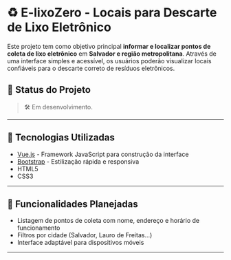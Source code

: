 # ♻️ E-lixoZero - Locais para Descarte de Lixo Eletrônico

Este projeto tem como objetivo principal **informar e localizar pontos de coleta de lixo eletrônico** em **Salvador e região metropolitana**. Através de uma interface simples e acessível, os usuários poderão visualizar locais confiáveis para o descarte correto de resíduos eletrônicos.

## 🚧 Status do Projeto

> 🛠️ Em desenvolvimento.

---

## 🧰 Tecnologias Utilizadas

- [Vue.js](https://vuejs.org/) - Framework JavaScript para construção da interface
- [Bootstrap](https://getbootstrap.com/) - Estilização rápida e responsiva
- HTML5
- CSS3

---

## 📌 Funcionalidades Planejadas

- Listagem de pontos de coleta com nome, endereço e horário de funcionamento
- Filtros por cidade (Salvador, Lauro de Freitas...)
- Interface adaptável para dispositivos móveis

---
